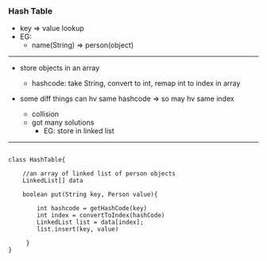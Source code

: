 ### Hash Table

* key => value lookup
* EG: 
    * name(String) => person(object)
    
---
* store objects in an array
    * hashcode: take String, convert to int, remap int to index in array

* some diff things can hv same hashcode
=> so may hv same index
    * collision
    * got many solutions
        * EG: store in linked list

---

````

class HashTable{
    
    //an array of linked list of person objects
    LinkedList[] data
    
    boolean put(String key, Person value){
    
        int hashcode = getHashCode(key)
        int index = convertToIndex(hashCode)
        LinkedList list = data[index];
        list.insert(key, value)
       
     } 
}
````